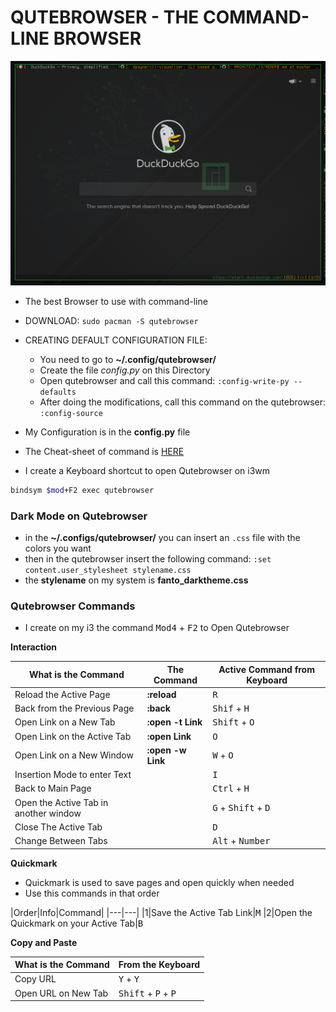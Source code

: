 # QUTEBROWSER - THE COMMAND-LINE BROWSER

<img src="../images/qutebrowser.png">

* The best Browser to use with command-line
* DOWNLOAD: `sudo pacman -S qutebrowser`
* CREATING DEFAULT CONFIGURATION FILE:
	* You need to go to **~/.config/qutebrowser/**
	* Create the file _config.py_ on this Directory
	* Open qutebrowser and call this command: `:config-write-py --defaults`
	* After doing the modifications, call this command on the qutebrowser: `:config-source`

* My Configuration is in the **config.py** file
* The Cheat-sheet of command is [HERE](../Cheat-Sheets/qute_commands.txt)
* I create a Keyboard shortcut to open Qutebrowser on i3wm

```sh
bindsym $mod+F2 exec qutebrowser
```

### Dark Mode on Qutebrowser

* in the **~/.configs/qutebrowser/** you can insert an `.css` file with the colors you want
* then in the qutebrowser insert the following command: `:set content.user_stylesheet stylename.css`
* the **stylename** on my system is **fanto_darktheme.css**

### Qutebrowser Commands

* I create on my i3 the command <kbd>Mod4</kbd> + <kbd>F2</kbd> to Open Qutebrowser

**Interaction**

What is the Command|The Command|Active Command from Keyboard
|---|---|---|
Reload the Active Page|**:reload**|<kbd>R</kbd>
Back from the Previous Page|**:back**|<kbd>Shif</kbd> + <kbd>H</kbd>
Open Link on a New Tab|**:open -t Link**|<kbd>Shift</kbd> + <kbd>O</kbd>
Open Link on the Active Tab|**:open Link**|<kbd>O</kbd>
Open Link on a New Window|**:open -w Link**|<kbd>W</kbd> + <kbd>O</kbd>
Insertion Mode to enter Text||<kbd>I</kbd>
Back to Main Page||<kbd>Ctrl</kbd> + <kbd>H</kbd>
Open the Active Tab in another window||<kbd>G</kbd> + <kbd>Shift</kbd> + <kbd>D</kbd>
Close The Active Tab||<kbd>D</kbd>
Change Between Tabs||<kbd>Alt</kbd> + <kbd>Number</kbd>


**Quickmark**

* Quickmark is used to save pages and open quickly when needed
* Use this commands in that order

|Order|Info|Command|
|---|---|
|1|Save the Active Tab Link|<kbd>M</kbd>
|2|Open the Quickmark on your Active Tab|<kbd>B</kbd>

**Copy and Paste**

What is the Command|From the Keyboard
|---|---|
Copy URL|<kbd>Y</kbd> + <kbd>Y</kbd>
Open URL on New Tab|<kbd>Shift</kbd> + <kbd>P</kbd> + <kbd>P</kbd>


